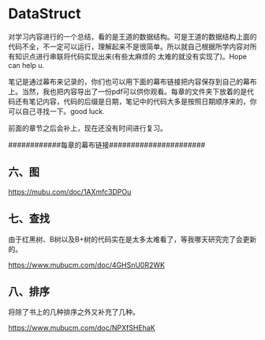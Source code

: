 # DataStruct

对学习内容进行的一个总结，看的是王道的数据结构。可是王道的数据结构上面的代码不全，不一定可以运行，理解起来不是很简单。所以就自己根据所学内容对所有知识点进行串联将代码实现出来(有些太麻烦的 太难的就没有实现了)。Hope can help u.

笔记是通过幕布来记录的，你们也可以用下面的幕布链接把内容保存到自己的幕布上。当然，我也把内容导出了一份pdf可以供你观看。每章的文件夹下放着的是代码还有笔记内容，代码的后缀是日期，笔记中的代码大多是按照日期顺序来的，你可以自己寻找一下。good luck.

前面的章节之后会补上，现在还没有时间进行复习。

############每章的幕布链接######################

## 六、图

[图]: https://mubu.com/doc/1AXmfc3DPOu	"图"

https://mubu.com/doc/1AXmfc3DPOu

## 七、查找

由于红黑树、B树以及B+树的代码实在是太多太难看了，等我哪天研究完了会更新的。

https://www.mubucm.com/doc/4GHSnU0R2WK

## 八、排序

将除了书上的几种排序之外又补充了几种。

https://www.mubucm.com/doc/NPXfSHEhaK